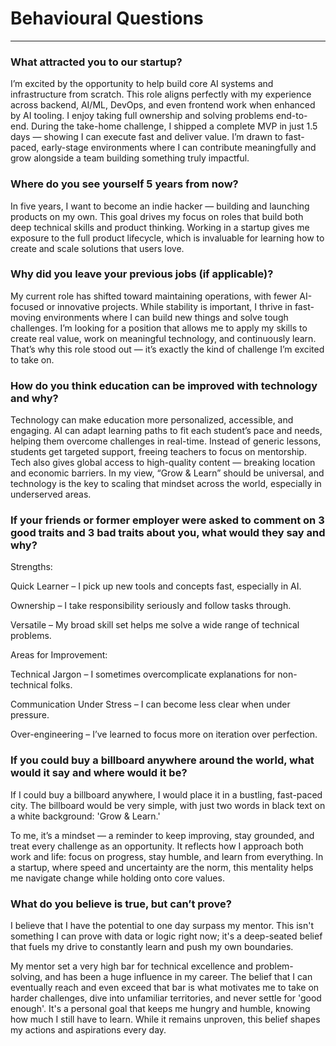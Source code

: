 # Behavioural Questions
---

### What attracted you to our startup?

I’m excited by the opportunity to help build core AI systems and infrastructure from scratch. This role aligns perfectly with my experience across backend, AI/ML, DevOps, and even frontend work when enhanced by AI tooling. I enjoy taking full ownership and solving problems end-to-end. During the take-home challenge, I shipped a complete MVP in just 1.5 days — showing I can execute fast and deliver value. I’m drawn to fast-paced, early-stage environments where I can contribute meaningfully and grow alongside a team building something truly impactful.

### Where do you see yourself 5 years from now? 

In five years, I want to become an indie hacker — building and launching products on my own. This goal drives my focus on roles that build both deep technical skills and product thinking. Working in a startup gives me exposure to the full product lifecycle, which is invaluable for learning how to create and scale solutions that users love.

### Why did you leave your previous jobs (if applicable)? 

My current role has shifted toward maintaining operations, with fewer AI-focused or innovative projects. While stability is important, I thrive in fast-moving environments where I can build new things and solve tough challenges. I’m looking for a position that allows me to apply my skills to create real value, work on meaningful technology, and continuously learn. That’s why this role stood out — it’s exactly the kind of challenge I’m excited to take on.

### How do you think education can be improved with technology and why? 

Technology can make education more personalized, accessible, and engaging. AI can adapt learning paths to fit each student’s pace and needs, helping them overcome challenges in real-time. Instead of generic lessons, students get targeted support, freeing teachers to focus on mentorship. Tech also gives global access to high-quality content — breaking location and economic barriers. In my view, “Grow & Learn” should be universal, and technology is the key to scaling that mindset across the world, especially in underserved areas.

### If your friends or former employer were asked to comment on 3 good traits and 3 bad traits about you, what would they say and why?

Strengths:

Quick Learner – I pick up new tools and concepts fast, especially in AI.

Ownership – I take responsibility seriously and follow tasks through.

Versatile – My broad skill set helps me solve a wide range of technical problems.

Areas for Improvement:

Technical Jargon – I sometimes overcomplicate explanations for non-technical folks.

Communication Under Stress – I can become less clear when under pressure.

Over-engineering – I’ve learned to focus more on iteration over perfection.

### If you could buy a billboard anywhere around the world, what would it say and where would it be?

If I could buy a billboard anywhere, I would place it in a bustling, fast-paced city. The billboard would be very simple, with just two words in black text on a white background: 'Grow & Learn.'

To me, it’s a mindset — a reminder to keep improving, stay grounded, and treat every challenge as an opportunity. It reflects how I approach both work and life: focus on progress, stay humble, and learn from everything. In a startup, where speed and uncertainty are the norm, this mentality helps me navigate change while holding onto core values.

### What do you believe is true, but can’t prove? 

I believe that I have the potential to one day surpass my mentor. This isn't something I can prove with data or logic right now; it's a deep-seated belief that fuels my drive to constantly learn and push my own boundaries.

My mentor set a very high bar for technical excellence and problem-solving, and has been a huge influence in my career. The belief that I can eventually reach and even exceed that bar is what motivates me to take on harder challenges, dive into unfamiliar territories, and never settle for 'good enough'. It's a personal goal that keeps me hungry and humble, knowing how much I still have to learn. While it remains unproven, this belief shapes my actions and aspirations every day.
